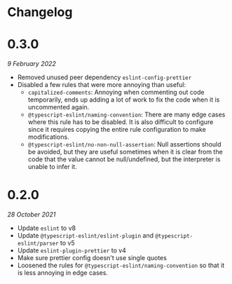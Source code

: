 # Changelog

# 0.3.0
_9 February 2022_

* Removed unused peer dependency `eslint-config-prettier`
* Disabled a few rules that were more annoying than useful:
  * `capitalized-comments`: Annoying when commenting out code temporarily, ends up adding a lot of work to fix the code when it is uncommented again.
  * `@typescript-eslint/naming-convention`: There are many edge cases where this rule has to be disabled. It is also difficult to configure since it requires copying the entire rule configuration to make modifications.  
  * `@typescript-eslint/no-non-null-assertion`: Null assertions should be avoided, but they are useful sometimes when it is clear from the code that the value cannot be null/undefined, but the interpreter is unable to infer it.

# 0.2.0
_28 October 2021_

* Update `eslint` to v8
* Update `@typescript-eslint/eslint-plugin` and `@typescript-eslint/parser` to v5
* Update `eslint-plugin-prettier` to v4
* Make sure prettier config doesn't use single quotes
* Loosened the rules for `@typescript-eslint/naming-convention` so that it is less annoying in edge cases.
